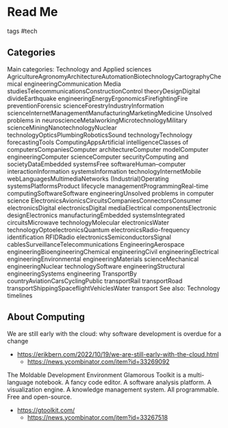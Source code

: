 # Read Me

tags #tech

## Categories

Main categories: Technology and Applied sciences
AgricultureAgronomyArchitectureAutomationBiotechnologyCartographyChemical engineeringCommunication Media studiesTelecommunicationsConstructionControl theoryDesignDigital divideEarthquake engineeringEnergyErgonomicsFirefightingFire preventionForensic scienceForestryIndustryInformation scienceInternetManagementManufacturingMarketingMedicine Unsolved problems in neuroscienceMetalworkingMicrotechnologyMilitary scienceMiningNanotechnologyNuclear technologyOpticsPlumbingRoboticsSound technologyTechnology forecastingTools
ComputingAppsArtificial intelligenceClasses of computersCompaniesComputer architectureComputer modelComputer engineeringComputer scienceComputer securityComputing and societyDataEmbedded systemsFree softwareHuman–computer interactionInformation systemsInformation technologyInternetMobile webLanguagesMultimediaNetworks (Industrial)Operating systemsPlatformsProduct lifecycle managementProgrammingReal-time computingSoftwareSoftware engineeringUnsolved problems in computer science
ElectronicsAvionicsCircuitsCompaniesConnectorsConsumer electronicsDigital electronicsDigital mediaElectrical componentsElectronic designElectronics manufacturingEmbedded systemsIntegrated circuitsMicrowave technologyMolecular electronicsWater technologyOptoelectronicsQuantum electronicsRadio-frequency identification RFIDRadio electronicsSemiconductorsSignal cablesSurveillanceTelecommunications
EngineeringAerospace engineeringBioengineeringChemical engineeringCivil engineeringElectrical engineeringEnvironmental engineeringMaterials scienceMechanical engineeringNuclear technologySoftware engineeringStructural engineeringSystems engineering
TransportBy countryAviationCarsCyclingPublic transportRail transportRoad transportShippingSpaceflightVehiclesWater transport
See also: Technology timelines

## About Computing

We are still early with the cloud: why software development is overdue for a change
* https://erikbern.com/2022/10/19/we-are-still-early-with-the-cloud.html
  * https://news.ycombinator.com/item?id=33269092

The Moldable Development Environment
Glamorous Toolkit is a multi-language notebook. A fancy code editor. A software analysis platform. A visualization engine. A knowledge management system. All programmable. Free and open-source.
* https://gtoolkit.com/
  * https://news.ycombinator.com/item?id=33267518

